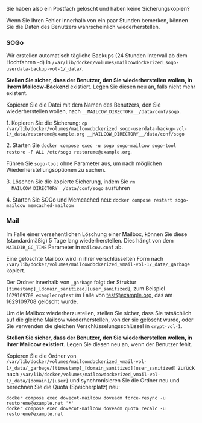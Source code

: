 Sie haben also ein Postfach gelöscht und haben keine Sicherungskopien?

Wenn Sie Ihren Fehler innerhalb von ein paar Stunden bemerken, können Sie die Daten des Benutzers wahrscheinlich wiederherstellen.

### SOGo

Wir erstellen automatisch tägliche Backups (24 Stunden Intervall ab dem Hochfahren -d) in `/var/lib/docker/volumes/mailcowdockerized_sogo-userdata-backup-vol-1/_data/`.

**Stellen Sie sicher, dass der Benutzer, den Sie wiederherstellen wollen, in Ihrem Mailcow-Backend** existiert. Legen Sie diesen neu an, falls nicht mehr existent.

Kopieren Sie die Datei mit dem Namen des Benutzers, den Sie wiederherstellen wollen, nach `__MAILCOW_DIRECTORY__/data/conf/sogo`.

1\. Kopieren Sie die Sicherung: `cp /var/lib/docker/volumes/mailcowdockerized_sogo-userdata-backup-vol-1/_data/restoreme@example.org __MAILCOW_DIRECTORY__/data/conf/sogo`

2\. Starten Sie `docker compose exec -u sogo sogo-mailcow sogo-tool restore -F ALL /etc/sogo restoreme@example.org`.

Führen Sie `sogo-tool` ohne Parameter aus, um nach möglichen Wiederherstellungsoptionen zu suchen.

3\. Löschen Sie die kopierte Sicherung, indem Sie `rm __MAILCOW_DIRECTORY__/data/conf/sogo` ausführen

4\. Starten Sie SOGo und Memcached neu: `docker compose restart sogo-mailcow memcached-mailcow`

### Mail

Im Falle einer versehentlichen Löschung einer Mailbox, können Sie diese (standardmäßig) 5 Tage lang wiederherstellen. Dies hängt von dem `MAILDIR_GC_TIME` Parameter in `mailcow.conf` ab.

Eine gelöschte Mailbox wird in ihrer verschlüsselten Form nach `/var/lib/docker/volumes/mailcowdockerized_vmail-vol-1/_data/_garbage` kopiert.

Der Ordner innerhalb von `_garbage` folgt der Struktur `[timestamp]_[domain_sanitized][user_sanitized]`, zum Beispiel `1629109708_exampleorgtest` im Falle von test@example.org, das am 1629109708 gelöscht wurde.

Um die Mailbox wiederherzustellen, stellen Sie sicher, dass Sie tatsächlich auf die gleiche Mailcow wiederherstellen, von der sie gelöscht wurde, oder Sie verwenden die gleichen Verschlüsselungsschlüssel in `crypt-vol-1`.

**Stellen Sie sicher, dass der Benutzer, den Sie wiederherstellen wollen, in Ihrer Mailcow existiert**. Legen Sie diesen neu an, wenn der Benutzer fehlt.

Kopieren Sie die Ordner von `/var/lib/docker/volumes/mailcowdockerized_vmail-vol-1/_data/_garbage/[timestamp]_[domain_sanitized][user_sanitized]` zurück nach `/var/lib/docker/volumes/mailcowdockerized_vmail-vol-1/_data/[domain]/[user]` und synchronisieren Sie die Ordner neu und berechnen Sie die Quota (Speicherplatz) neu:

```
docker compose exec dovecot-mailcow doveadm force-resync -u restoreme@example.net '*'
docker compose exec dovecot-mailcow doveadm quota recalc -u restoreme@example.net
```
